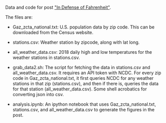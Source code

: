 Data and code for post ["In Defense of Fahrenheit"](http://lethalletham.com/posts/fahrenheit.html).

The files are:

* Gaz_zcta_national.txt: U.S. population data by zip code. This can be downloaded from the Census website.

* stations.csv: Weather station by zipcode, along with lat long.

* all_weather_data.csv: 2018 daily high and low temperatures for the weather stations in stations.csv.

* grab_data2.sh: The script for fetching the data in stations.csv and all_weather_data.csv. It requires an API token with NCDC. For every zip code in Gaz_zcta_national.txt, it first queries NCDC for any weather stations in that zip (stations.csv), and then if there is, queries the data for that station (all_weather_data.csv). Some shell acrobatics for converting json into csv.

* analysis.ipynb: An ipython notebook that uses Gaz_zcta_national.txt, stations.csv, and all_weather_data.csv to generate the figures in the post.
